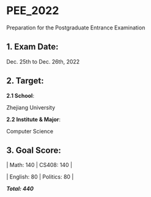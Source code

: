 # PEE_2022
  Preparation for the Postgraduate Entrance Examination

## 1. Exam Date:
  Dec. 25th to Dec. 26th, 2022

## 2. Target:
**2.1 School**:

Zhejiang University

**2.2 Institute & Major**:

Computer Science 

## 3. Goal Score:

| Math: 140    | CS408: 140   |

| English: 80  | Politics: 80 |

***Total: 440***

